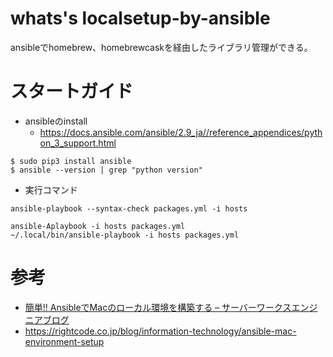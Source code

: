 # whats's localsetup-by-ansible
ansibleでhomebrew、homebrewcaskを経由したライブラリ管理ができる。

# スタートガイド
- ansibleのinstall
   - https://docs.ansible.com/ansible/2.9_ja//reference_appendices/python_3_support.html

```
$ sudo pip3 install ansible
$ ansible --version | grep "python version"
```

- 実行コマンド

```
ansible-playbook --syntax-check packages.yml -i hosts

ansible-Aplaybook -i hosts packages.yml
~/.local/bin/ansible-playbook -i hosts packages.yml
```

# 参考
- [簡単!! AnsibleでMacのローカル環境を構築する – サーバーワークスエンジニアブログ](http://blog.serverworks.co.jp/tech/2017/05/22/ansible-for-mac/)
- https://rightcode.co.jp/blog/information-technology/ansible-mac-environment-setup
